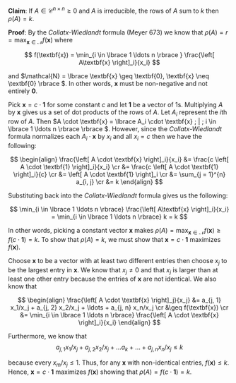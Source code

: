 **Claim**:
If $A \in \mathcal{C}^{n \times n} \geq 0$ and $A$ is irreducible, the rows of $A$ sum to $k$ then $\rho(A) = k$. 

**Proof**:
By the $\textit{Collatx-Wiedlandt}$ formula (Meyer 673) we know that $\rho(A) = r = \max_{\textbf{x} \in \mathcal{N}} f(\textbf{x})$ where

$$
f(\textbf{x}) = \min_{i \in \lbrace 1 \ldots n \rbrace } \frac{\left[ A\textbf{x} \right]_i}{x_i}
$$

and $\mathcal{N} = \lbrace \textbf{x} \geq \textbf{0}, \textbf{x} \neq \textbf{0} \rbrace $. In other words, $\textbf{x}$ must be non-negative and not entirely $\textbf{0}$.

Pick $\textbf{x} = c\cdot \textbf{1}$ for some constant $c$ and let $\textbf{1}$ be a vector of $1$s. Multiplying $A$ by $\textbf{x}$ gives us a set of dot products of the rows of $A$. Let $A_i$ represent the $i$th row of $A$. Then $A \cdot \textbf{x} = \lbrace A_i \cdot \textbf{x} \; | \; i \in \lbrace 1 \ldots n \rbrace \rbrace $. However, since the $\textit{Collatx-Wiedlandt}$ formula normalizes each $A_i \cdot \textbf{x}$ by $x_i$ and all $x_i = c$ then we have the following:

$$
\begin{align}
	\frac{\left[ A \cdot \textbf{x} \right]_i}{x_i} &= \frac{c \left[ A \cdot \textbf{1} \right]_i}{x_i} \cr
	&= \frac{c \left[ A \cdot \textbf{1} \right]_i}{c} \cr
	&= \left[ A \cdot \textbf{1} \right]_i \cr
	&= \sum_{j = 1}^{n} a_{i, j} \cr
	&= k
\end{align}
$$

Substituting back into the $\textit{Collatx-Wiedlandt}$ formula gives us the following:

$$
\min_{i \in \lbrace 1 \ldots n \rbrace} \frac{\left[ A\textbf{x} \right]_i}{x_i} = \min_{i \in \lbrace 1 \ldots n \rbrace} k = k
$$

In other words, picking a constant vector $\textbf{x}$ makes $\rho(A) = \max_{\textbf{x} \in \mathcal{N}} f(\textbf{x}) \geq f(c \cdot \textbf{1}) = k$. To show that $\rho(A) = k$, we must show that $\textbf{x} = c \cdot \textbf{1}$ maximizes $f(\textbf{x})$.

Choose $\textbf{x}$ to be a vector with at least two different entries then choose $x_j$ to be the largest entry in $\textbf{x}$. We know that $x_j \neq 0$ and that $x_j$ is larger than at least one other entry because the entries of $\textbf{x}$ are not identical. We also know that

$$
\begin{align}
	\frac{\left[ A \cdot \textbf{x} \right]_j}{x_j} &= a_{j, 1} x_1/x_j + a_{j, 2} x_2/x_j + \ldots + a_{j, n} x_n/x_j \cr 
	&\geq f(\textbf{x}) \cr
	&= \min_{i \in \lbrace 1 \ldots n \rbrace} \frac{\left[ A \cdot \textbf{x} \right]_i}{x_i}
\end{align}
$$

Furthermore, we know that
$$
a_{j, 1} x_1/x_j + a_{j, 2} x_2/x_j + \ldots a_k + \ldots + a_{j, n} x_n/x_j \leq k
$$

because every $x_m / x_j \leq 1$. Thus, for any $\textbf{x}$ with non-identical entries, $f(\textbf{x}) \leq k$. Hence, $\textbf{x} = c \cdot \textbf{1}$ maximizes $f(\textbf{x})$ showing that $\rho(A) = f(c \cdot \textbf{1}) = k$.

